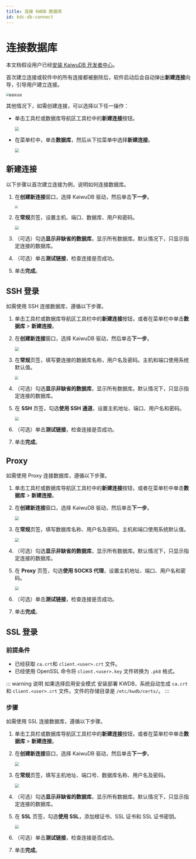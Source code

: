 ```yaml
---
title: 连接 KWDB 数据库
id: kdc-db-connect
---
```


# 连接数据库

本文档假设用户已经[安装 KaiwuDB 开发者中心](./kdc-install.md)。

首次建立连接或软件中的所有连接都被删除后，软件启动后会自动弹出**新建连接**向导，引导用户建立连接。

<img src="../static/kdc/database-connect.png" alt="数据库连接" style="zoom: 50%;" />

其他情况下，如需创建连接，可以选择以下任一操作：

- 单击工具栏或数据库导航区工具栏中的**新建连接**按钮。

    <img src="../static/kdc/new-connect-button.png" style="zoom: 67%;" />

- 在菜单栏中，单击**数据库**，然后从下拉菜单中选择**新建连接**。

    <img src="../static/kdc/new-connect.png" style="zoom:67%;" />

## 新建连接

以下步骤以首次建立连接为例，说明如何连接数据库。

1. 在**创建新连接**窗口，选择 KaiwuDB 驱动，然后单击**下一步**。

    <img src="../static/kdc/create-connect-01.png" style="zoom: 50%;" />

2. 在**常规**页签，设置主机、端口、数据库、用户和密码。

    <img src="../static/kdc/create-connect-02.png" style="zoom:67%;" />

3. （可选）勾选**显示非缺省的数据库**，显示所有数据库。默认情况下，只显示指定连接的数据库。
4. （可选）单击**测试链接**，检查连接是否成功。

5. 单击**完成**。

## SSH 登录

如需使用 SSH 连接数据库，遵循以下步骤。

1. 单击工具栏或数据库导航区工具栏中的**新建连接**按钮，或者在菜单栏中单击**数据库** > **新建连接**。
2. 在**创建新连接**窗口，选择 KaiwuDB 驱动，然后单击**下一步**。

    <img src="../static/kdc/create-connect-01.png" style="zoom:67%;" />

3. 在**常规**页签，填写要连接的数据库名称，用户名及密码。主机和端口使用系统默认值。

    <img src="../static/kdc/create-connect-02.png" style="zoom:60%;" />

4. （可选）勾选**显示非缺省的数据库**，显示所有数据库。默认情况下，只显示指定连接的数据库。
5. 在 **SSH** 页签，勾选**使用 SSH 通道**，设置主机地址、端口、用户名和密码。

    <img src="../static/kdc/ssh-login-01.png" style="zoom:67%;" />

6. （可选）单击**测试链接**，检查连接是否成功。

7. 单击**完成**。

## Proxy

如需使用 Proxy 连接数据库，遵循以下步骤。

1. 单击工具栏或数据库导航区工具栏中的**新建连接**按钮，或者在菜单栏中单击**数据库** > **新建连接**。
2. 在**创建新连接**窗口，选择 KaiwuDB 驱动，然后单击**下一步**。

    <img src="../static/kdc/create-connect-01.png" style="zoom:67%;" />

3. 在**常规**页签，填写数据库名称、用户名及密码。主机和端口使用系统默认值。

    <img src="../static/kdc/create-connect-02.png" style="zoom:67%;" />

4. （可选）勾选**显示非缺省的数据库**，显示所有数据库。默认情况下，只显示指定连接的数据库。
5. 在 **Proxy** 页签，勾选**使用 SOCKS 代理**，设置主机地址、端口、用户名和密码。

    <img src="../static/kdc/proxy-login-01.jpg" style="zoom:67%;" />

6. （可选）单击**测试链接**，检查连接是否成功。

7. 单击**完成**。

## SSL 登录

### 前提条件

- 已经获取 `ca.crt`和 `client.<user>.crt` 文件。
- 已经使用 OpenSSL 命令将 `client.<user>.key` 文件转换为 `.pk8` 格式。

::: warning 说明
如果选择启用安全模式 安装部署 KWDB，系统自动生成 `ca.crt` 和 `client.<user>.crt` 文件。文件的存储目录是 `/etc/kwdb/certs/`。
:::

### 步骤

如需使用 SSL 连接数据库，遵循以下步骤。

1. 单击工具栏或数据库导航区工具栏中的**新建连接**按钮，或者在菜单栏中单击**数据库** > **新建连接**。
2. 在**创建新连接**窗口，选择 KaiwuDB 驱动，然后单击**下一步**。

    <img src="../static/kdc/create-connect-01.png" style="zoom:67%;" />

3. 在**常规**页签，填写主机地址、端口号、数据库名称、用户名及密码。

    <img src="../static/kdc/create-connect-02.png" style="zoom:67%;" />

4. （可选）勾选**显示非缺省的数据库**，显示所有数据库。默认情况下，只显示指定连接的数据库。
5. 在 **SSL** 页签，勾选**使用 SSL**，添加根证书、SSL 证书和 SSL 证书密钥。

    <img src="../static/kdc/ssl-login-01.png" style="zoom:67%;" />

6. （可选）单击**测试链接**，检查连接是否成功。

7. 单击**完成**。
